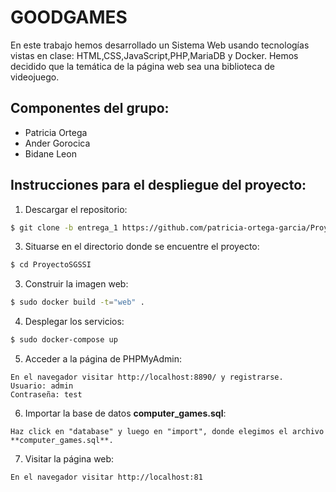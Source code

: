 # GOODGAMES

En este trabajo hemos desarrollado un Sistema Web usando tecnologías vistas en clase: HTML,CSS,JavaScript,PHP,MariaDB y Docker.
Hemos decidido que la temática de la página web sea una biblioteca de videojuego.

## Componentes del grupo:

- Patricia Ortega
- Ander Gorocica
- Bidane Leon


## Instrucciones para el despliegue del proyecto:
1. Descargar el repositorio:
```sh
$ git clone -b entrega_1 https://github.com/patricia-ortega-garcia/ProyectoSGSSI.git
```
3. Situarse en el directorio donde se encuentre el proyecto:
```sh
$ cd ProyectoSGSSI
```
3. Construir la imagen web:
```sh
$ sudo docker build -t="web" .
```
4. Desplegar los servicios:
```sh
$ sudo docker-compose up
```
5. Acceder a la página de PHPMyAdmin:
```
En el navegador visitar http://localhost:8890/ y registrarse.
Usuario: admin
Contraseña: test
```
6. Importar la base de datos **computer_games.sql**:
```
Haz click en "database" y luego en "import", donde elegimos el archivo **computer_games.sql**.
```
7. Visitar la página web:
```
En el navegador visitar http://localhost:81
```
